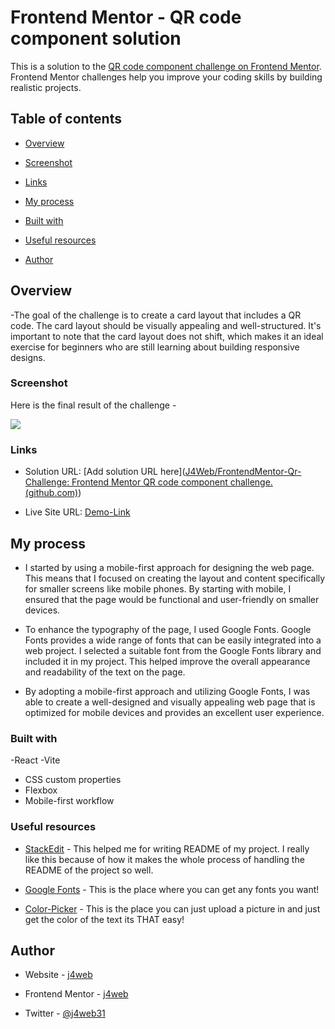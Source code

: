 
# Frontend Mentor - QR code component solution

  

This is a solution to the [QR code component challenge on Frontend Mentor](https://www.frontendmentor.io/challenges/qr-code-component-iux_sIO_H). Frontend Mentor challenges help you improve your coding skills by building realistic projects.

  

## Table of contents

  

- [Overview](#overview)

- [Screenshot](#screenshot)

- [Links](#links)

- [My process](#my-process)

- [Built with](#built-with)

- [Useful resources](#useful-resources)

- [Author](#author)
  

 

## Overview
-The goal of the challenge is to create a card layout that includes a QR code. 
The card layout should be visually appealing and well-structured. 
It's important to note that the card layout does not shift, which makes it an ideal exercise for beginners who are still learning about building responsive designs.
  

### Screenshot

  Here is the final result of the challenge - 


![](images/final_qr.png)

  



### Links

  

- Solution URL: [Add solution URL here]([J4Web/FrontendMentor-Qr-Challenge: Frontend Mentor QR code component challenge. (github.com)](https://github.com/J4Web/FrontendMentor-Qr-Challenge))

- Live Site URL: [Demo-Link](https://thunderous-medovik-0f112e.netlify.app/)

  

## My process

- I started by using a mobile-first approach for designing the web page. This means that I focused on creating the layout and content specifically for smaller screens like mobile phones. By starting with mobile, I ensured that the page would be functional and user-friendly on smaller devices.

- To enhance the typography of the page, I used Google Fonts. Google Fonts provides a wide range of fonts that can be easily integrated into a web project. I selected a suitable font from the Google Fonts library and included it in my project. This helped improve the overall appearance and readability of the text on the page.

- By adopting a mobile-first approach and utilizing Google Fonts, I was able to create a well-designed and visually appealing web page that is optimized for mobile devices and provides an excellent user experience.


  

### Built with
-React
-Vite
- CSS custom properties
- Flexbox
- Mobile-first workflow

### Useful resources

  
- [StackEdit](https://stackedit.io/app#) - This helped me for writing README of my project. I really like this because of how it makes the whole process of handling the README of the project so well.

- [Google Fonts](https://fonts.google.com/) - This is the place where you can get any fonts you want!

- [Color-Picker](https://imagecolorpicker.com/) - This is the place you can just upload a picture in and just get the color of the text its THAT easy!
  

## Author

  

- Website - [j4web](https://www.github.com/j4web)

- Frontend Mentor - [j4web](https://www.frontendmentor.io/profile/j4web)

- Twitter - [@j4web31](https://www.twitter.com/j4web31)
